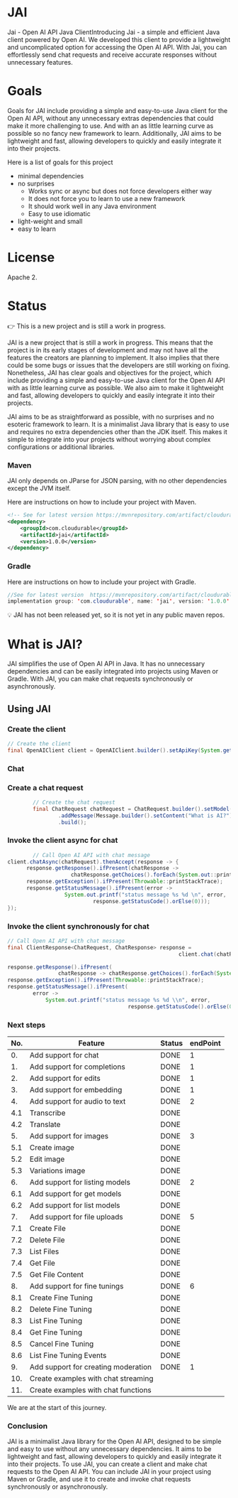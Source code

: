 # JAI

Jai - Open AI API Java ClientIntroducing Jai - a simple and efficient Java client powered by Open AI. We developed 
this client to provide a lightweight and uncomplicated option for accessing the Open AI API. With Jai, you can 
effortlessly send chat requests and receive accurate responses without unnecessary features.

# Goals

Goals for JAI include providing a simple and easy-to-use Java client for the Open AI API, without any unnecessary
extras dependencies that could make it more challenging to use. And with an as little learning curve as possible so 
no fancy new framework to learn. Additionally, JAI aims to be lightweight and fast, allowing developers to quickly 
and easily integrate it into their projects.

Here is a list of goals for this project

- minimal dependencies
- no surprises
    - Works sync or async but does not force developers either way
    - It does not force you to learn to use a new framework
    - It should work well in any Java environment
    - Easy to use idiomatic
- light-weight and small
- easy to learn

# License

Apache 2.

# Status

<aside>
👉 This is a new project and is still a work in progress.

</aside>

JAI is a new project that is still a work in progress. This means that the project is in its early stages of development 
and may not have all the features the creators are planning to implement. It also implies that there could be some bugs 
or issues that the developers are still working on fixing. Nonetheless, JAI has clear goals and objectives for the 
project, which include providing a simple and easy-to-use Java client for the Open AI API with as little learning 
curve as possible. We also aim to make it lightweight and fast, allowing developers to quickly and easily integrate
it into their projects.

JAI aims to be as straightforward as possible, with no surprises and no esoteric framework to learn. It is a minimalist 
Java library that is easy to use and requires no extra dependencies other than the JDK itself. This makes it simple to 
integrate into your projects without worrying about complex configurations or additional libraries.

### Maven

JAI only depends on JParse for JSON parsing, with no other dependencies except the JVM itself.

Here are instructions on how to include your project with Maven.

```xml
<!-- See for latest version https://mvnrepository.com/artifact/cloudurable/jparse -->
<dependency>
    <groupId>com.cloudurable</groupId>
    <artifactId>jai</artifactId>
    <version>1.0.0</version>
</dependency>
```

### Gradle

Here are instructions on how to include your project with Gradle.

```java
//See for latest version  https://mvnrepository.com/artifact/cloudurable/jai
implementation group: 'com.cloudurable', name: 'jai', version: '1.0.0'
```

<aside>
💡 JAI has not been released yet, so it is not yet in any public maven repos.

</aside>

# What is JAI?

JAI simplifies the use of Open AI API in Java. It has no unnecessary dependencies and can be easily integrated into 
projects using Maven or Gradle. With JAI, you can make chat requests synchronously or asynchronously.

## Using JAI

### Create the client

```java
// Create the client
final OpenAIClient client = OpenAIClient.builder().setApiKey(System.getenv("OPEN_AI_KEY")).build();
```

### Chat

### Create a chat request

```java
        // Create the chat request
        final ChatRequest chatRequest = ChatRequest.builder().setModel("gpt-3.5-turbo")
                .addMessage(Message.builder().setContent("What is AI?").setRole(Role.USER).build())
                .build();
```

### Invoke the client async for chat

```java
        // Call Open AI API with chat message
client.chatAsync(chatRequest).thenAccept(response -> {
      response.getResponse().ifPresent(chatResponse -> 
                    chatResponse.getChoices().forEach(System.out::println));
      response.getException().ifPresent(Throwable::printStackTrace);
      response.getStatusMessage().ifPresent(error -> 
                  System.out.printf("status message %s %d \n", error, 
                           response.getStatusCode().orElse(0)));
});
```

### Invoke the client synchronously for chat

```java
// Call Open AI API with chat message
final ClientResponse<ChatRequest, ChatResponse> response = 
                                                      client.chat(chatRequest);

response.getResponse().ifPresent(
				chatResponse -> chatResponse.getChoices().forEach(System.out::println));
response.getException().ifPresent(Throwable::printStackTrace);
response.getStatusMessage().ifPresent(
		error -> 
			System.out.printf("status message %s %d \\n", error, 
                                      response.getStatusCode().orElse(0)))

```

### Next steps

| No. | Feature                             | Status | endPoint |
|-----|-------------------------------------|--------|----------|
| 0.  | Add support for chat                | DONE   | 1        |
| 1.  | Add support for completions         | DONE   | 1        |
| 2.  | Add support for edits               | DONE   | 1        |
| 3.  | Add support for embedding           | DONE   | 1        | 
| 4.  | Add support for audio to text       | DONE   | 2        | 
| 4.1 | Transcribe                          | DONE   |          | 
| 4.2 | Translate                           | DONE   |          | 
| 5.  | Add support for images              | DONE   | 3        | 
| 5.1 | Create image                        | DONE   |          | 
| 5.2 | Edit image                          | DONE   |          | 
| 5.3 | Variations image                    | DONE   |          | 
| 6.  | Add support for listing models      | DONE   | 2        | 
| 6.1 | Add support for get models          | DONE   |          | 
| 6.2 | Add support for list models         | DONE   |          | 
| 7.  | Add support for file uploads        | DONE   | 5        | 
| 7.1 | Create File                         | DONE   |          | 
| 7.2 | Delete File                         | DONE   |          | 
| 7.3 | List Files                          | DONE   |          | 
| 7.4 | Get File                            | DONE   |          | 
| 7.5 | Get File Content                    | DONE   |          | 
| 8.  | Add support for fine tunings        | DONE   | 6        | 
| 8.1 | Create Fine Tuning                  | DONE   |          | 
| 8.2 | Delete Fine Tuning                  | DONE   |          | 
| 8.3 | List Fine Tuning                    | DONE   |          | 
| 8.4 | Get Fine Tuning                     | DONE   |          | 
| 8.5 | Cancel Fine Tuning                  | DONE   |          | 
| 8.6 | List Fine Tuning Events             | DONE   |          | 
| 9.  | Add support for creating moderation | DONE   | 1        | 
| 10. | Create examples with chat streaming |        |          | 
| 11. | Create examples with chat functions |        |          | 



We are at the start of this journey.



### Conclusion

JAI is a minimalist Java library for the Open AI API, designed to be simple and easy to use without any unnecessary dependencies. 
It aims to be lightweight and fast, allowing developers to quickly and easily integrate it into their projects. 
To use JAI, you can create a client and make chat requests to the Open AI API. You can include JAI in your project using 
Maven or Gradle, and use it to create and invoke chat requests synchronously or asynchronously.
